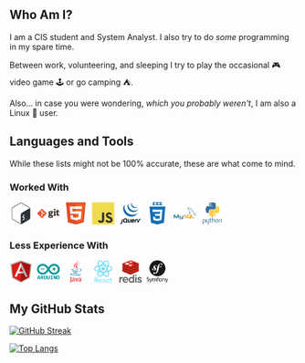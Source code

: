 ## Who Am I?

I am a CIS student and System Analyst. I also try to do _some_ programming in my spare time.

Between work, volunteering, and sleeping I try to play the occasional 🎮 video game 🕹 or go camping ⛺.

Also... in case you were wondering, _which you probably weren't_, I am also a Linux 🐧 user.

## Languages and Tools
While these lists might not be 100% accurate, these are what come to mind.

### Worked With
<div>
    <img src="https://github.com/devicons/devicon/blob/master/icons/bash/bash-original.svg" title="Bash" alt="Bash" width="40" height="40"/>&nbsp;
    <img src="https://github.com/devicons/devicon/blob/master/icons/git/git-original-wordmark.svg" title="Git" alt="Git" width="40" height="40"/>&nbsp;
    <img src="https://github.com/devicons/devicon/blob/master/icons/html5/html5-original.svg" title="HTML5" alt="HTML" width="40" height="40"/>&nbsp;
    <img src="https://github.com/devicons/devicon/blob/master/icons/javascript/javascript-original.svg" title="JavaScript" alt="JavaScript" width="40" height="40"/>&nbsp;
    <img src="https://github.com/devicons/devicon/blob/master/icons/jquery/jquery-original-wordmark.svg" title="jQuery" alt="jQuery" width="40" height="40"/>&nbsp;
    <img src="https://github.com/devicons/devicon/blob/master/icons/css3/css3-plain-wordmark.svg"  title="CSS3" alt="CSS" width="40" height="40"/>&nbsp;
    <img src="https://github.com/devicons/devicon/blob/master/icons/mysql/mysql-original-wordmark.svg" title="MySQL"  alt="MySQL" width="40" height="40"/>&nbsp;
    <img src="https://github.com/devicons/devicon/blob/master/icons/python/python-original-wordmark.svg" title="Python"  alt="Python" width="40" height="40"/>&nbsp;
</div>

### Less Experience With
<div>
    <img src="https://github.com/devicons/devicon/blob/master/icons/angularjs/angularjs-original.svg" title="Angular" alt="Angular" width="40" height="40"/>&nbsp;
    <img src="https://github.com/devicons/devicon/blob/master/icons/arduino/arduino-original-wordmark.svg" title="Arduino" alt="Arduino" width="40" height="40"/>&nbsp;
    <img src="https://github.com/devicons/devicon/blob/master/icons/java/java-original-wordmark.svg" title="Java" alt="Java" width="40" height="40"/>&nbsp;
    <img src="https://github.com/devicons/devicon/blob/master/icons/react/react-original-wordmark.svg" title="React" alt="React" width="40" height="40"/>&nbsp;
    <img src="https://github.com/devicons/devicon/blob/master/icons/redis/redis-original-wordmark.svg" title="Redis"  alt="Redis" width="40" height="40"/>&nbsp;
    <img src="https://github.com/devicons/devicon/blob/master/icons/symfony/symfony-original-wordmark.svg" title="Symfony"  alt="Symfony" width="40" height="40"/>&nbsp;
</div>

## My GitHub Stats
[![GitHub Streak](http://github-readme-streak-stats.herokuapp.com?user=ThomasHineXYZ&theme=dark)](https://git.io/streak-stats)

[![Top Langs](https://github-readme-stats.vercel.app/api/top-langs/?username=ThomasHineXYZ&layout=compact&theme=vision-friendly-dark)](https://github.com/anuraghazra/github-readme-stats)

<!--START_SECTION:activity-->

<!--END_SECTION:activity-->

<!--     _______________________________________     -->
<!--    / How'd you find me? I'm the Easter Egg \    -->
<!--    \ Cow. Good job finding me.             /    -->
<!--     ---------------------------------------     -->
<!--            \   ^__^                             -->
<!--             \  (oo)\_______                     -->
<!--                (__)\       )\/\                 -->
<!--                    ||----w |                    -->
<!--                    ||     ||                    -->
